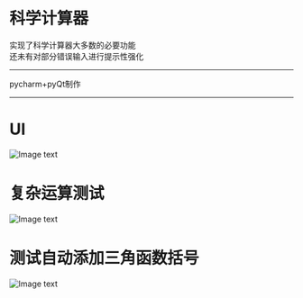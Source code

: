 # 科学计算器  
实现了科学计算器大多数的必要功能  
还未有对部分错误输入进行提示性强化  
******
pycharm+pyQt制作
******
# UI
![Image text](https://github.com/zhongzhehua/Scientific-Calculator/blob/master/UI.png)
# 复杂运算测试
![Image text](https://github.com/zhongzhehua/Scientific-Calculator/blob/master/TEST.png)
# 测试自动添加三角函数括号
![Image text](https://github.com/zhongzhehua/Scientific-Calculator/blob/master/TEST-2.png)
